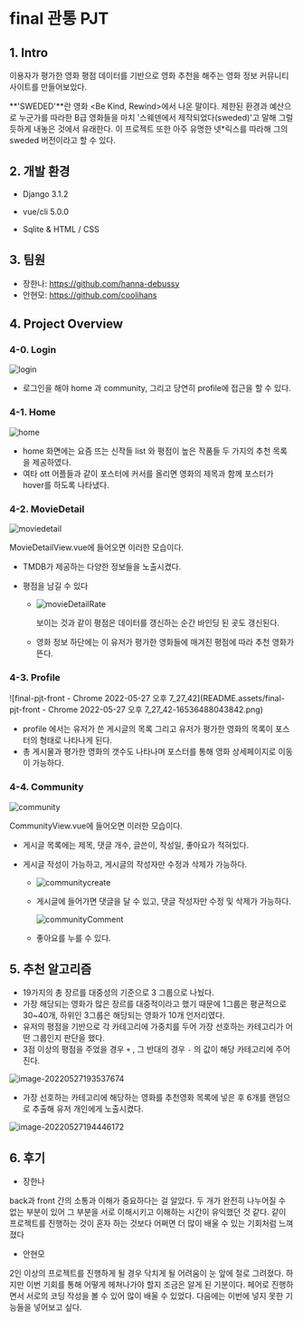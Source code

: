 # final 관통 PJT

## 1. Intro

이용자가 평가한 영화 평점 데이터를 기반으로 영화 추천을 해주는 영화 정보 커뮤니티 사이트를 만들어보았다.

**'SWEDED'**란 영화 <Be Kind, Rewind>에서 나온 말이다. 제한된 환경과 예산으로 누군가를 따라한 B급 영화들을 마치 '스웨덴에서 제작되었다(sweded)'고 말해 그럴 듯하게 내놓은 것에서 유래한다. 이 프로젝트 또한 아주 유명한 넷*릭스를 따라해 그의 sweded 버전이라고 할 수 있다.



## 2. 개발 환경

* Django 3.1.2

* vue/cli 5.0.0

* Sqlite & HTML / CSS



## 3. 팀원

* 장한나: https://github.com/hanna-debussy
* 안현모: https://github.com/coolihans





## 4. Project Overview

### 4-0. Login

![login](README.assets/login.gif)

* 로그인을 해야 home 과 community, 그리고 당연히 profile에 접근을 할 수 있다.



### 4-1. Home

![home](README.assets/home.gif)

- home 화면에는 요즘 뜨는 신작들 list 와 평점이 높은 작품들 두 가지의 추천 목록을 제공하였다. 
- 여타 ott 어플들과 같이 포스터에 커서를 올리면 영화의 제목과 함께 포스터가 hover를 하도록 나타냈다.



### 4-2. MovieDetail

![moviedetail](README.assets/moviedetail.png)

MovieDetailView.vue에 들어오면 이러한 모습이다.

* TMDB가 제공하는 다양한 정보들을 노출시켰다.

* 평점을 남길 수 있다

  * ![movieDetailRate](README.assets/movieDetailRate.gif)

    보이는 것과 같이 평점은 데이터를 갱신하는 순간 바인딩 된 곳도 갱신된다.

  * 영화 정보 하단에는 이 유저가 평가한 영화들에 매겨진 평점에 따라 추천 영화가 뜬다.

  

### 4-3. Profile

![final-pjt-front - Chrome 2022-05-27 오후 7_27_42](README.assets/final-pjt-front - Chrome 2022-05-27 오후 7_27_42-16536488043842.png)

- profile 에서는 유저가 쓴 게시글의 목록 그리고 유저가 평가한 영화의 목록이 포스터의 형태로 나타나게 된다.
- 총 게시물과 평가한 영화의 갯수도 나타나며 포스터를 통해 영화 상세페이지로 이동이 가능하다.



### 4-4. Community

![community](README.assets/community.png)

CommunityView.vue에 들어오면 이러한 모습이다.

* 게시글 목록에는 제목, 댓글 개수, 글쓴이, 작성일, 좋아요가 적혀있다.

* 게시글 작성이 가능하고, 게시글의 작성자만 수정과 삭제가 가능하다.

  * ![communitycreate](README.assets/communitycreate.gif)

  * 게시글에 들어가면 댓글을 달 수 있고, 댓글 작성자만 수정 및 삭제가 가능하다.

    ![communityComment](README.assets/communityComment.gif)

  * 좋아요를 누를 수 있다.



## 5. 추천 알고리즘

- 19가지의 총 장르를 대중성의 기준으로 3 그룹으로 나눴다.
- 가장 해당되는 영화가 많은 장르를 대중적이라고 했기 때문에 1그룹은 평균적으로 30~40개, 하위인 3그룹은 해당되는 영화가 10개 언저리였다.
- 유저의 평점을 기반으로 각 카테고리에 가중치를 두어 가장 선호하는 카테고리가 어떤 그룹인지 판단을 했다.
- 3점 이상의 평점을 주었을 경우 `+` , 그 반대의 경우 `-` 의 값이 해당 카테고리에 주어진다.

![image-20220527193537674](README.assets/image-20220527193537674.png)

* 가장 선호하는 카테고리에 해당하는 영화를 추천영화 목록에 넣은 후 6개를 랜덤으로 추출해 유저 개인에게 노출시켰다.

![image-20220527194446172](README.assets/image-20220527194446172.png)



## 6. 후기

* 장한나

back과 front 간의 소통과 이해가 중요하다는 걸 알았다. 두 개가 완전히 나누어질 수 없는 부분이 있어 그 부분을 서로 이해시키고 이해하는 시간이 유익했던 것 같다. 같이 프로젝트를 진행하는 것이 혼자 하는 것보다 어쩌면 더 많이 배울 수 있는 기회처럼 느껴졌다



* 안현모

2인 이상의 프로젝트를 진행하게 될 경우 닥치게 될 어려움이 눈 앞에 절로 그려졌다. 하지만 이번 기회를 통해 어떻게 헤쳐나가야 할지 조금은 알게 된 기분이다. 페어로 진행하면서 서로의 코딩 작성을 볼 수 있어 많이 배울 수 있었다. 다음에는 이번에 넣지 못한 기능들을 넣어보고 싶다.
